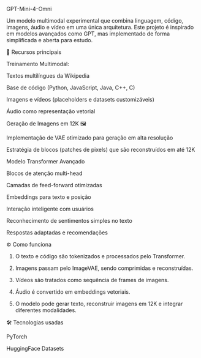 GPT-Mini-4-Omni

Um modelo multimodal experimental que combina linguagem, código, imagens, áudio e vídeo em uma única arquitetura.
Este projeto é inspirado em modelos avançados como GPT, mas implementado de forma simplificada e aberta para estudo.

🚀 Recursos principais

Treinamento Multimodal:

Textos multilíngues da Wikipedia

Base de código (Python, JavaScript, Java, C++, C)

Imagens e vídeos (placeholders e datasets customizáveis)

Áudio como representação vetorial


Geração de Imagens em 12K 🖼️

Implementação de VAE otimizado para geração em alta resolução

Estratégia de blocos (patches de pixels) que são reconstruídos em até 12K


Modelo Transformer Avançado

Blocos de atenção multi-head

Camadas de feed-forward otimizadas

Embeddings para texto e posição


Interação inteligente com usuários

Reconhecimento de sentimentos simples no texto

Respostas adaptadas e recomendações



⚙️ Como funciona

1. O texto e código são tokenizados e processados pelo Transformer.


2. Imagens passam pelo ImageVAE, sendo comprimidas e reconstruídas.


3. Vídeos são tratados como sequência de frames de imagens.


4. Áudio é convertido em embeddings vetoriais.


5. O modelo pode gerar texto, reconstruir imagens em 12K e integrar diferentes modalidades.



🛠️ Tecnologias usadas

PyTorch

HuggingFace Datasets
